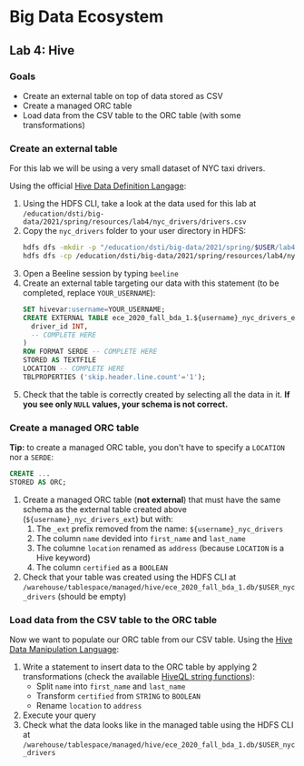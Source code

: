# Big Data Ecosystem

## Lab 4: Hive

### Goals

- Create an external table on top of data stored as CSV
- Create a managed ORC table
- Load data from the CSV table to the ORC table (with some transformations)

### Create an external table

For this lab we will be using a very small dataset of NYC taxi drivers.

Using the official [Hive Data Definition Langage](https://cwiki.apache.org/confluence/display/Hive/LanguageManual+DDL):

1. Using the HDFS CLI, take a look at the data used for this lab at `/education/dsti/big-data/2021/spring/resources/lab4/nyc_drivers/drivers.csv`
2. Copy the `nyc_drivers` folder to your user directory in HDFS:
   ```sh
   hdfs dfs -mkdir -p "/education/dsti/big-data/2021/spring/$USER/lab4"
   hdfs dfs -cp /education/dsti/big-data/2021/spring/resources/lab4/nyc_drivers "/education/dsti/big-data/2021/spring/$USER/lab4/"
   ```
3. Open a Beeline session by typing `beeline`
4. Create an external table targeting our data with this statement (to be completed, replace `YOUR_USERNAME`):
   ```sql
   SET hivevar:username=YOUR_USERNAME;
   CREATE EXTERNAL TABLE ece_2020_fall_bda_1.${username}_nyc_drivers_ext (
     driver_id INT,
     -- COMPLETE HERE
   )
   ROW FORMAT SERDE -- COMPLETE HERE
   STORED AS TEXTFILE
   LOCATION -- COMPLETE HERE
   TBLPROPERTIES ('skip.header.line.count'='1');
   ```
5. Check that the table is correctly created by selecting all the data in it. **If you see only `NULL` values, your schema is not correct.**

### Create a managed ORC table

**Tip:** to create a managed ORC table, you don't have to specify a `LOCATION` nor a `SERDE`:

```sql
CREATE ...
STORED AS ORC;
```

1. Create a managed ORC table (**not external**) that must have the same schema as the external table created above (`${username}_nyc_drivers_ext`) but with:
   1. The `_ext` prefix removed from the name: `${username}_nyc_drivers`
   2. The column `name` devided into `first_name` and `last_name`
   3. The columne `location` renamed as `address` (because `LOCATION` is a Hive keyword)
   4. The column `certified` as a `BOOLEAN`
2. Check that your table was created using the HDFS CLI at `/warehouse/tablespace/managed/hive/ece_2020_fall_bda_1.db/$USER_nyc_drivers` (should be empty)

### Load data from the CSV table to the ORC table

Now we want to populate our ORC table from our CSV table. Using the [Hive Data Manipulation Language](https://cwiki.apache.org/confluence/display/Hive/LanguageManual+DML):

1. Write a statement to insert data to the ORC table by applying 2 transformations (check the available [HiveQL string functions](https://cwiki.apache.org/confluence/display/Hive/LanguageManual+UDF#LanguageManualUDF-StringFunctions)):
   - Split `name` into `first_name` and `last_name`
   - Transform `certified` from `STRING` to `BOOLEAN`
   - Rename `location` to `address`
2. Execute your query
3. Check what the data looks like in the managed table using the HDFS CLI at `/warehouse/tablespace/managed/hive/ece_2020_fall_bda_1.db/$USER_nyc_drivers`
